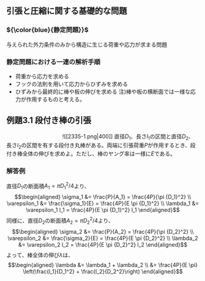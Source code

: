 ## 引張と圧縮に関する基礎的な問題
### ${\color{blue}{静定問題}}$
与えられた外力条件のみから構造に生じる荷重や応力が求まる問題
### 静定問題における一連の解析手順
- 荷重から応力を求める
- フックの法則を用いて応力からひずみを求める
- ひずみから最終的に棒や板の伸びを求める
注)棒や板の横断面では一様な応力が作用するものと考える。

## 例題$3.1$ 段付き棒の引張
$\hspace{4cm}$![[2335-1.png|400]]
直径$D_1$、長さ$l_1$の区間と直径$D_2$、長さ$l_2$の区間を有する段付き丸棒がある。両端に引張荷重$P$が作用するとき、段付き棒全体の伸びを求めよ。ただし、棒のヤング率は一様に$E$である。
### 解答例
直径$D_1$の断面積$A_1=\pi {D_1}^2 /4$より、
$$\begin{aligned}
\sigma_1 &= \frac{P}{A_1} = \frac{4P}{\pi {D_1}^2} \\
\varepsilon_1 &= \frac{\sigma_1}{E} = \frac{4P}{E \pi {D_1}^2} \\
\lambda_1 &= \varepsilon_1 l_1 = \frac{4P}{E \pi {D_1}^2} l_1
\end{aligned}$$
同様に、直径$D_2$の断面積$A_2=\pi {D_2}^2 /4$より、
$$\begin{aligned}
\sigma_2 &= \frac{P}{A_2} = \frac{4P}{\pi {D_2}^2} \\
\varepsilon_2 &= \frac{\sigma_2}{E} = \frac{4P}{E \pi {D_2}^2} \\
\lambda_2 &= \varepsilon_2 l_2 = \frac{4P}{E \pi {D_2}^2} l_2
\end{aligned}$$
よって、棒全体の伸び$\lambda$は、
$$\begin{aligned}
\lambda &= \lambda_1 + \lambda_2 \\
&= \frac{4P}{E \pi} \left(\frac{l_1}{D_1^2} + \frac{l_2}{D_2^2}\right)
\end{aligned}$$








